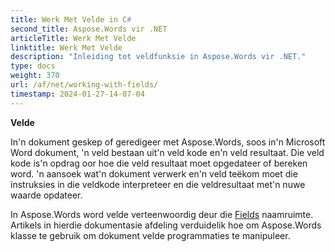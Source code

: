 ```yaml
---
title: Werk Met Velde in C#
second_title: Aspose.Words vir .NET
articleTitle: Werk Met Velde
linktitle: Werk Met Velde
description: "Inleiding tot veldfunksie in Aspose.Words vir .NET."
type: docs
weight: 370
url: /af/net/working-with-fields/
timestamp: 2024-01-27-14-07-04
---
```


**Velde**

In'n dokument geskep of geredigeer met Aspose.Words, soos in'n Microsoft Word dokument, 'n veld bestaan uit'n veld kode en'n veld resultaat. Die veld kode is'n opdrag oor hoe die veld resultaat moet opgedateer of bereken word. 'n aansoek wat'n dokument verwerk en'n veld teëkom moet die instruksies in die veldkode interpreteer en die veldresultaat met'n nuwe waarde opdateer.

In Aspose.Words word velde verteenwoordig deur die [Fields](https://reference.aspose.com/words/net/aspose.words.fields/) naamruimte. Artikels in hierdie dokumentasie afdeling verduidelik hoe om Aspose.Words klasse te gebruik om dokument velde programmaties te manipuleer.
